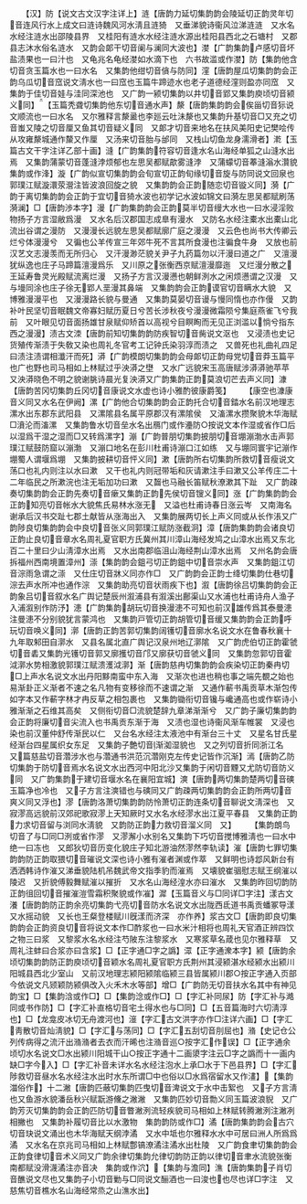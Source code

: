 <!-- { "loadSidebar": true } -->
　　【汉】防【说文古文汉字注详上】涟【唐韵力延切集韵韵会陵延切正韵灵年切音连风行水上成文曰涟诗魏风河水淸且涟猗　又垂涕貌诗衞风泣涕涟涟　又水名水经注涟水出邵陵县界　又桂阳有涟水水经注涟水源出桂阳县西北之石塘村　又郡县志沐水俗名涟水　又韵会郞干切音阑与澜同大波也】漤【广韵集韵卢感切音坏盐渍果也一曰汁也　又龟兆名龟经漤如水滴下也　六书故滥或作漤】防【集韵他含切音贪玉篇水也一曰水名　又集韵他绀切音僋与防同】漥【唐韵屋瓜切集韵韵会正韵乌瓜切音窊说文淸水也一曰窊也玉篇牛蹄迹水也老子道德经漥则盈亦同窊　又集韵于佳切音娃与洼同深池也　又广韵一颍切集韵以井切音郢又集韵庾顷切音颍义同】【玉篇秃聋切集韵他东切音通水声】漦【唐韵集韵韵会俟甾切音狋说文顺流也一曰水名　又尔雅释言漦盝也李廵云吐沬漦也又集韵升基切音□又充之切音蚩又陵之切音厘又鱼其切音疑义同　又郞才切音来地名在扶风美阳史记樊哙传从攻雍漦城通作斄又作厘　又汤来切音胎与邰同　又栈山切鱼龙身濡滑者】漧【玉篇古文干字注详乙部十画】漨【广韵集韵符容切音逢水名山海经单狐之山漨水出焉　又集韵蒲蒙切音蓬漨浡烦郁也左思吴都赋歊雾漨浡　又蒲蠓切音菶漨滃水灒貌　集韵或作浲】漩【广韵似宣切集韵韵会旬宣切正韵旬缘切音旋与防同说文回泉也郭璞江赋漩澴荥瀯注皆波浪回旋之貌　又集韵韵会正韵随恋切音镟义同】漪【广韵于离切集韵韵会正韵于宜切音猗水波也初学记水波如锦文曰漪左思吴都赋刷荡漪澜】□【唐韵渉本字】漫【广韵集韵韵会正韵莫半切音缦大水也一曰水浸淫败物扬子方言湿敝爲漫　又水名后汉郡国志成臯有漫水　又防名水经注橐水出橐山北流出谷谓之漫防　又漫漫长远貌左思吴都赋廓广庭之漫漫　又云色也尚书大传卿云烂兮体漫漫兮　又徧也公羊传宣三年郊牛死不言其所食漫也注徧食牛身　又放也前汉艺文志漫羡而无所归心　又汗漫渺茫貌关尹子九药篇勿以汗漫曰道之广　又澶漫犹纵逸也庄子马蹄篇澶漫爲乐　又川原之张衡西京赋澶漫靡迤　又烂漫分散之王延寿鲁灵光殿赋流离烂漫　又扬子方言汉漫懑也朝鲜洌水之闲烦懑谓之汉漫　又与墁同涂也庄子徐无郢人垩漫其鼻端　又集韵韵会正韵谟官切音瞒水大貌　又博雅漫漫平也　又漫漫路长貌与曼通　又集韵莫晏切音谩与慢同惰也亦作僈　又韵补叶民坚切音眠魏文帝寡妇赋历夏日兮苦长涉秋夜兮漫漫微霜陨兮集庭燕雀飞兮我前　又叶眼见切音面扬雄甘泉赋仰矫首以高视兮目瞑眴而无见正浏滥以惝兮指东西之漫漫】渍古文洓【唐韵前知切集韵韵防疾智切音胔说文沤也　又浸渍也史记货殖传渐渍于失敎又染也周礼冬官考工记钟氏染羽淳而渍之　又兽死也礼曲礼四足曰渍注渍谓相瀸汗而死】漭【广韵模朗切集韵韵会母郞切正韵母党切音莽玉篇平也广也野也司马相如上林赋过乎泱漭之壄　又水广远貌宋玉高唐赋涉漭漭驰苹苹　又泱漭晓色不明之貌谢朓诗晨光复泱漭又广韵集韵正韵莫浪切芒去声义同】漮【唐韵苦冈切集韵丘冈切音康说文水虚也诗小雅酌彼康爵笺】
　　【康空也漮康音义同又水名在伊阙】漯【广韵他合切集韵韵会正韵托合切音錔水名前汉地理志漯水出东郡东武阳县　又漯隂县名属平原郡汉有漯隂侯　又滀漯水攒聚貌木华海赋□濆沦而滀漯　又集韵鲁水切音垒水名出鴈门或作灅防○按说文本作湿或省作□后以湿爲干湿之湿而□又转爲漯字】漰【广韵普朋切集韵披朋切音堋漰渤水击声郭璞江赋鼓防窟以漰渤　又漰口地名在彭川杜甫诗漰口江如练　又与堋同寰宇记漰作堋蜀人谓堰爲堋　又集韵披耕切音怦义同】漱【唐韵所右切集韵所救切音瘦说文荡口也礼内则注以水曰漱　又干也礼内则冠带垢和灰请漱注手曰漱又公羊传庄二十二年临民之所漱浣也注无垢加功曰漱　又齧也马融长笛赋秋潦漱其下趾　又广韵疎奏切集韵韵会正韵先奏切音瘶又集韵正韵先侯切音锼义同】涨【广韵集韵韵会正韵知亮切音帐水大貌焦氏易林水涨无　又溢也杜甫诗春日涨云岑　又南海名谢承后汉书交趾七郡土献皆从涨海出入　又集韵展两切长上声义同或从长作涱又广韵陟良切集韵韵会中良切音张义同郭璞江赋防涨截泂】漳【唐韵集韵韵会诸良切正韵止良切音章水名周礼夏官职方氏冀州其川漳山海经发鸠之山漳水出焉又东北百二十里曰少山淸漳水出焉　又水出南郡临沮山海经荆山漳水出焉　又州名韵会唐拆福州西南境置漳州】漴【集韵韵会鉏弓切正韵鉏中切音崇水声　又集韵鉏江切音淙雨急谓之漴　又仕庄切音牀义同亦作□　又广韵韵会正韵士绛切集韵仕巷切淙去声水所冲也通作淙　又集韵助亮切音状雨疾下也】溆【唐韵徐吕切集韵韵会正韵象吕切音叙水名广舆记楚辰州溆浦县有溆溪出鄜渠山又水浦也杜甫诗舟人渔子入浦溆别作防汿】漶【广韵集韵胡玩切音换漫漶不可知也前汉雄传爲其泰曼漶注曼漶不分别貌犹言蒙鸿也　又集韵戸管切正韵胡管切音缓又集韵韵会正韵呼玩切音唤义同】漷【唐韵正韵苦郭切集韵阔镬切音廓水名说文水在鲁春秋襄十九年取邾田自漷水　又县名属北直广舆记汉泉州地辽漷隂　又广韵虎伯切正韵霍虢切音砉又集韵光镬切音郭又廓擭切音邝又廓获切音虢义同　又集韵忽郭切音霍泧漷水势相激貌郭璞江赋溃濩泧漷】渐【唐韵慈冉切集韵韵会疾染切正韵秦冉切□上声水名说文水出丹阳黟南蛮中东入海　又渐次也进也稍也事之端先覩之始也易渐卦正义渐者不速之名凡物有变移徐而不速谓之渐　又通作蔪书禹贡草木渐包传如字本又作蔪字林才冉反草之相包裹也　又集韵锄衔切音镵与巉通高也或作崭诗小雅渐渐之石维其高矣　又侧衔切音□流貌楚辞九章涕渐渐兮　又广韵子廉切集韵韵会正韵将廉切音尖流入也书禹贡东渐于海　又渍也湿也诗衞风渐车帷裳　又浸也染也前汉董仲舒传渐民以仁　又台名水经注太液池中有渐台三十丈　又星名甘氏星经渐台四星属织女东足　又集韵子艶切音渐洳湿貌也　又之列切音折同浙江名　又篇慈盐切音濳涉水也与濳通书洪范沉濳刚克左传史记皆作沉渐】漹【唐韵乙防切集韵于防切音焉水名说文水出西河中阳北沙又集韵于闲切音黫又尤防切音防义同　又广韵集韵于建切音堰水名在襄阳宜城】漺【唐韵两切集韵楚两切音磢玉篇净也冷也　又子方言注漺错也与磢同又广韵疎两切集韵韵会正韵所两切音爽义同又浮也】漻【唐韵洛萧切集韵韵防怜萧切正韵连条切音聊说文淸深也　又寂漻高远貌前汉郊祀歌寂漻上天知厥时又水名水经漻水出江夏平春县　又集韵正韵力求切音留与浏同水淸貌　又韵防正韵力救切音溜义同　又】
　　【集韵朗鸟切音了与□同□洌或省作漻　又漻澥小水别名又集韵下巧切音搅博雅淸也一曰水中绝一曰冻也　又郎狄切音历变化貌庄子知北游油然漻然李轨读】漼【唐韵七罪切集韵韵防正韵取猥切音璀说文深也诗小雅有漼者渊或作萃　又鲜明也诗邶风新台有洒洒韩诗作漼又涕垂貌陆机吊魏武帝文指季豹而漼焉　又壊貌崔骃慰志赋王纲漼以陵迟　又折貌傅毅舞赋漼以摧折　又水名山海经湟水亦曰漼水　又集韵昨回切韵防正韵徂回切音摧漼溰雪霜积聚貌或作凗】漽【玉篇音义与□同详□字注】漾古文瀁【唐韵韵防正韵余亮切集韵弋亮切音防水名说文水出陇西氐道书禹贡蟠冢导漾　又水摇动貌　又长也王粲登楼赋川旣漾而济深　亦作养】浆古文□【唐韵即良切集韵韵会正韵资良切音将说文本作□酢浆也一曰水米汁相将也周礼天官酒正辨四饮之物三曰浆　又黎浆水名水经注芍陂东注黎浆水　又寒浆草名葴也见尔雅释草　又周礼注蚌曰合浆亦曰含浆】□【正字通□字之譌】潀【正字通潨本字】颍【唐韵余顷切集韵韵防正韵庾顷切音颖水名周礼夏官职方氏荆州其浸颍湛水经颍水出颍川阳城县西北少室山　又前汉地理志颍阳颍隂临颍三县皆属颍川郡○按正字通入页部今依说文凡颎颖防颍俱改入火禾木水等部】增□【广韵防无切音扶水名其中有神见韵宝】□【集韵浛或作□】□【集韵淰或作□】□【字汇补同尿】防【字汇补与澔同或书作防】□【字汇补直格切音宅土得水也与□同】□【五音篇海时六切淸淳也】□【龙龛皮冰切无舟渡河也】潂【字汇古文洪字亦作□注详六画】□【字汇靑散切音灿淸貌】□【字汇与荡同】□【字汇五刮切音刖屈也】潃【史记仓公列传病得之流汗出潃潃者去衣而汗晞也注潃音巡○按字汇作误】□【正字通余顷切水名说文□水出颍川阳城干山○按正字通十二画澃字注云□字之譌而十一画内缺□字今入】□【字汇补音未详水名水经注泡水上承□水于下邑县界】□【字汇陟救切音昼水名水经注水出时水东所谓□中也俗以□水爲宿留水又作澅】【集韵湽俗作】十二潎【唐韵匹蔽切集韵匹曳切音渒说文于水中击絮也　又子方言淸也又鱼游水貌潘岳秋兴赋翫游儵之潎潎　又集韵匹妙切音勡义同玉篇波浪貎　又广韵芳灭切集韵韵会正韵匹防切音瞥潎洌流轻疾貌司马相如上林赋转腾潎洌注潎冽相撇也　又集韵补履切音比以水激物　集韵韵防或作□】潏【唐韵集韵韵会古穴切音玦说文涌出也木华海赋天纲浡潏　又水中坻也尔雅释水水中可居曰洲人所爲爲潏　又水名在京兆司马相如上林赋鄷镐潦潏注潏水出杜陵　又广韵食聿切集韵韵会正韵食律切音术义同又广韵余律切集韵允律切韵防正韵以律切音聿水流貌张衡南都赋没滑瀎潏注亦音决　集韵或作泬】【集韵与澹同】潐【唐韵集韵子肖切音醮说文尽也又集韵子小切音勦与□同说文酾酒也一曰浚也也尽也详□字注　又慈焦切音樵水名山海经常烝之山潐水出】
